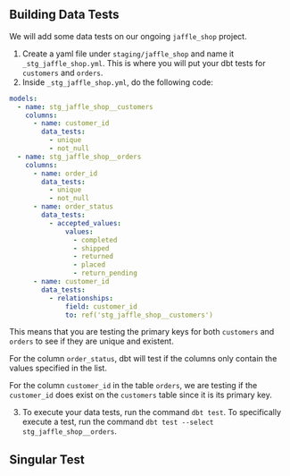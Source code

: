 ## Building Data Tests

We will add some data tests on our ongoing `jaffle_shop` project.

1. Create a yaml file under `staging/jaffle_shop` and name it `_stg_jaffle_shop.yml`. This is where you will put your dbt tests for `customers` and `orders`.
2. Inside `_stg_jaffle_shop.yml`, do the following code:
```yaml
models:
  - name: stg_jaffle_shop__customers
    columns:
      - name: customer_id
        data_tests:
          - unique
          - not_null
  - name: stg_jaffle_shop__orders
    columns:
      - name: order_id
        data_tests:
          - unique
          - not_null
      - name: order_status
        data_tests:
          - accepted_values:
              values:
                - completed
                - shipped
                - returned
                - placed
                - return_pending
      - name: customer_id
        data_tests:
          - relationships:
              field: customer_id
              to: ref('stg_jaffle_shop__customers')
```
This means that you are testing the primary keys for both `customers` and `orders` to see if they are unique and existent.

For the column `order_status`, dbt will test if the columns only contain the values specified in the list.

For the column `customer_id` in the table `orders`, we are testing if the `customer_id` does exist on the `customers` table since it is its primary key.

3. To execute your data tests, run the command `dbt test`. To specifically execute a test, run the command `dbt test --select stg_jaffle_shop__orders`.

## Singular Test

